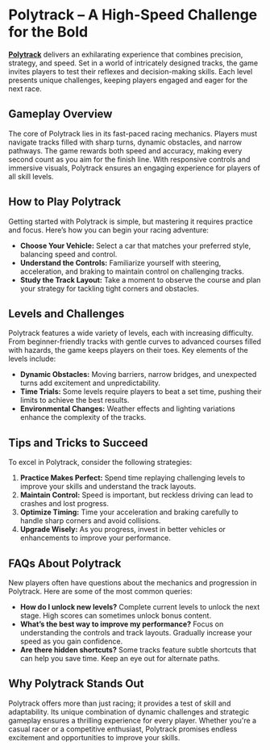 # Polytrack – A High-Speed Challenge for the Bold


**[Polytrack](https://polytrackgame.com)** delivers an exhilarating experience that combines precision, strategy, and speed. Set in a world of intricately designed tracks, the game invites players to test their reflexes and decision-making skills. Each level presents unique challenges, keeping players engaged and eager for the next race.

## Gameplay Overview

The core of Polytrack lies in its fast-paced racing mechanics. Players must navigate tracks filled with sharp turns, dynamic obstacles, and narrow pathways. The game rewards both speed and accuracy, making every second count as you aim for the finish line. With responsive controls and immersive visuals, Polytrack ensures an engaging experience for players of all skill levels.

## How to Play Polytrack

Getting started with Polytrack is simple, but mastering it requires practice and focus. Here’s how you can begin your racing adventure:

- **Choose Your Vehicle:** Select a car that matches your preferred style, balancing speed and control.
- **Understand the Controls:** Familiarize yourself with steering, acceleration, and braking to maintain control on challenging tracks.
- **Study the Track Layout:** Take a moment to observe the course and plan your strategy for tackling tight corners and obstacles.

## Levels and Challenges

Polytrack features a wide variety of levels, each with increasing difficulty. From beginner-friendly tracks with gentle curves to advanced courses filled with hazards, the game keeps players on their toes. Key elements of the levels include:

- **Dynamic Obstacles:** Moving barriers, narrow bridges, and unexpected turns add excitement and unpredictability.
- **Time Trials:** Some levels require players to beat a set time, pushing their limits to achieve the best results.
- **Environmental Changes:** Weather effects and lighting variations enhance the complexity of the tracks.

## Tips and Tricks to Succeed

To excel in Polytrack, consider the following strategies:

1. **Practice Makes Perfect:** Spend time replaying challenging levels to improve your skills and understand the track layouts.
2. **Maintain Control:** Speed is important, but reckless driving can lead to crashes and lost progress.
3. **Optimize Timing:** Time your acceleration and braking carefully to handle sharp corners and avoid collisions.
4. **Upgrade Wisely:** As you progress, invest in better vehicles or enhancements to improve your performance.

## FAQs About Polytrack

New players often have questions about the mechanics and progression in Polytrack. Here are some of the most common queries:

- **How do I unlock new levels?** Complete current levels to unlock the next stage. High scores can sometimes unlock bonus content.
- **What’s the best way to improve my performance?** Focus on understanding the controls and track layouts. Gradually increase your speed as you gain confidence.
- **Are there hidden shortcuts?** Some tracks feature subtle shortcuts that can help you save time. Keep an eye out for alternate paths.

## Why Polytrack Stands Out

Polytrack offers more than just racing; it provides a test of skill and adaptability. Its unique combination of dynamic challenges and strategic gameplay ensures a thrilling experience for every player. Whether you're a casual racer or a competitive enthusiast, Polytrack promises endless excitement and opportunities to improve your skills.
